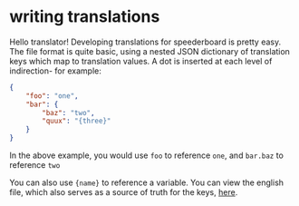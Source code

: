# writing translations
Hello translator! Developing translations for speederboard is pretty easy. 
The file format is quite basic, using a nested JSON dictionary of translation
keys which map to translation values. A dot is inserted at each level of indirection- for example:

```json
{
    "foo": "one",
    "bar": {
        "baz": "two",
        "quux": "{three}"
    }
}
```

In the above example, you would use `foo` to reference `one`, and `bar.baz` to reference `two`

You can also use `{name}` to reference a variable. You can view the english file, which also
serves as a source of truth for the keys, [here](https://github.com/speederboard/speederboard/blob/main/translations/en.lang).

